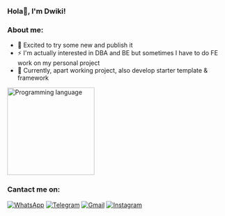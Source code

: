 ### Hola👋, I'm Dwiki!

### About me:
  - 🔭 Excited to try some new and publish it
  - ⚡ I'm actually interested in DBA and BE but sometimes I have to do FE work on my personal project
  - 🌱 Currently, apart working project, also develop starter template & framework
  
<p>
    <img src="https://github-readme-stats.vercel.app/api/top-langs/?username=dwiki-mukti&layout=compact&langs_count=10" alt="Programming language" height="200" />
</p>

### Cantact me on:

[![WhatsApp](https://img.shields.io/badge/WhatsApp-25D366?style=for-the-badge&logo=whatsapp&logoColor=white)](https://wa.me/6281334501213)
[![Telegram](https://img.shields.io/badge/Telegram-26A5E4?style=for-the-badge&logo=telegram&logoColor=white)](https://www.t.me/dwiki_san)
[![Gmail](https://img.shields.io/badge/Gmail-EA4335?style=for-the-badge&logo=gmail&logoColor=white)](mailto:243dwiki.com@gmail.com@gmail.com?subject=github_message)
[![Instagram](https://img.shields.io/badge/Instagram-CA377D?style=for-the-badge&logo=instagram&logoColor=white)](https://www.instagram.com/dwiki_san?r=nametag)
